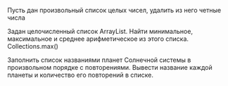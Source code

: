 Пусть дан произвольный список целых чисел, удалить из него четные числа

Задан целочисленный список ArrayList. Найти минимальное, максимальное и среднее арифметическое из этого списка. Collections.max()

Заполнить список названиями планет Солнечной системы в произвольном порядке с повторениями. Вывести название каждой планеты и количество его повторений в списке.
